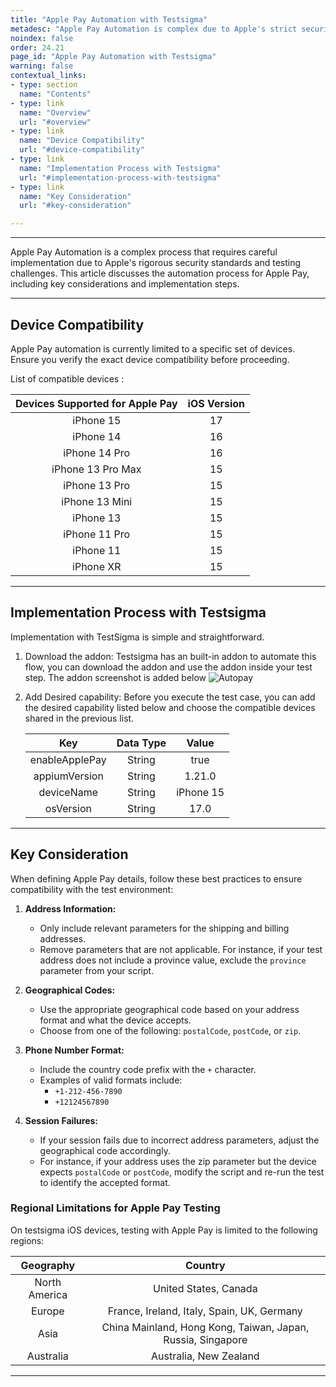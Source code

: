 ```yaml
---
title: "Apple Pay Automation with Testsigma"
metadesc: "Apple Pay Automation is complex due to Apple's strict security standards and testing challenges | Learn about Apple Pay Automation with Testsigma application"
noindex: false
order: 24.21
page_id: "Apple Pay Automation with Testsigma"
warning: false
contextual_links:
- type: section
  name: "Contents"
- type: link
  name: "Overview"
  url: "#overview"
- type: link
  name: "Device Compatibility"
  url: "#device-compatibility"
- type: link
  name: "Implementation Process with Testsigma"
  url: "#implementation-process-with-testsigma"
- type: link
  name: "Key Consideration"
  url: "#key-consideration"

---
```


---

Apple Pay Automation is a complex process that requires careful implementation due to Apple's rigorous security standards and testing challenges. This article discusses the automation process for Apple Pay, including key considerations and implementation steps.

---

## **Device Compatibility**

Apple Pay automation is currently limited to a specific set of devices. Ensure you verify the exact device compatibility before proceeding.

List of compatible devices : 

|Devices Supported for Apple Pay|iOS Version|
|    :----:   |    :----:   |
| iPhone 15 | 17 |
| iPhone 14 | 16 |
| iPhone 14 Pro | 16 |
| iPhone 13 Pro Max | 15 |
| iPhone 13 Pro | 15 |
| iPhone 13 Mini | 15 |
| iPhone 13 | 15 |
| iPhone 11 Pro | 15 |
| iPhone 11 | 15 |
| iPhone XR | 15 |

---

## **Implementation Process with Testsigma**

Implementation with TestSigma is simple and straightforward. 

1. Download the addon: Testsigma has an built-in addon to automate this flow, you can download the addon and use the addon inside your test step. The addon screenshot is added below 
   ![Autopay](https://s3.amazonaws.com/static-docs.testsigma.com/new_images/projects/applications/Auto-pay.png)

2. Add Desired capability: Before you execute the test case, you can add the desired capability listed below and choose the compatible devices shared in the previous list. 

   |Key|Data Type|Value|
   |    :----:   |    :----:   |    :----:   |
   | enableApplePay | String | true |
   | appiumVersion | String | 1.21.0 |
   | deviceName | String | iPhone 15 |
   | osVersion | String | 17.0 | 

---

## **Key Consideration**

When defining Apple Pay details, follow these best practices to ensure compatibility with the test environment:

1. **Address Information:**
   - Only include relevant parameters for the shipping and billing addresses.
   - Remove parameters that are not applicable. For instance, if your test address does not include a province value, exclude the `province` parameter from your script.

2. **Geographical Codes:**
   - Use the appropriate geographical code based on your address format and what the device accepts.
   - Choose from one of the following: `postalCode`, `postCode`, or `zip`.

3. **Phone Number Format:**
   - Include the country code prefix with the `+` character.
   - Examples of valid formats include:
      - `+1-212-456-7890`
      - `+12124567890`
   
4. **Session Failures:**
   - If your session fails due to incorrect address parameters, adjust the geographical code accordingly.
   - For instance, if your address uses the zip parameter but the device expects `postalCode` or `postCode`, modify the script and re-run the test to identify the accepted format.

### **Regional Limitations for Apple Pay Testing**

On testsigma iOS devices, testing with Apple Pay is limited to the following regions:

|Geography|Country|
|    :----:   |    :----:   |
| North America | United States, Canada |
| Europe | France, Ireland, Italy, Spain, UK, Germany |
| Asia | China Mainland, Hong Kong, Taiwan, Japan, Russia, Singapore | 
| Australia | Australia, New Zealand | 

---
